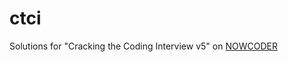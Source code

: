 # ctci
Solutions for "Cracking the Coding Interview v5" on [NOWCODER](https://www.nowcoder.com/ta/cracking-the-coding-interview)
